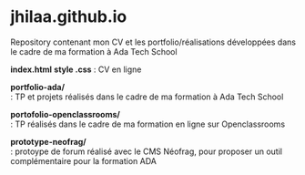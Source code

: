 # jhilaa.github.io
Repository contenant mon CV et les portfolio/réalisations développées dans le cadre de ma formation à Ada Tech School

__index.html__
__style .css__
 : CV en ligne

__portfolio-ada/__  
 : TP et projets réalisés dans le cadre de ma formation à Ada Tech School

__portofolio-openclassrooms/__  
 : TP réalisés dans le cadre de ma formation en ligne sur Openclassrooms

__prototype-neofrag/__  
 : protoype de forum réalisé avec le CMS Néofrag, pour proposer un outil complémentaire pour la formation ADA

